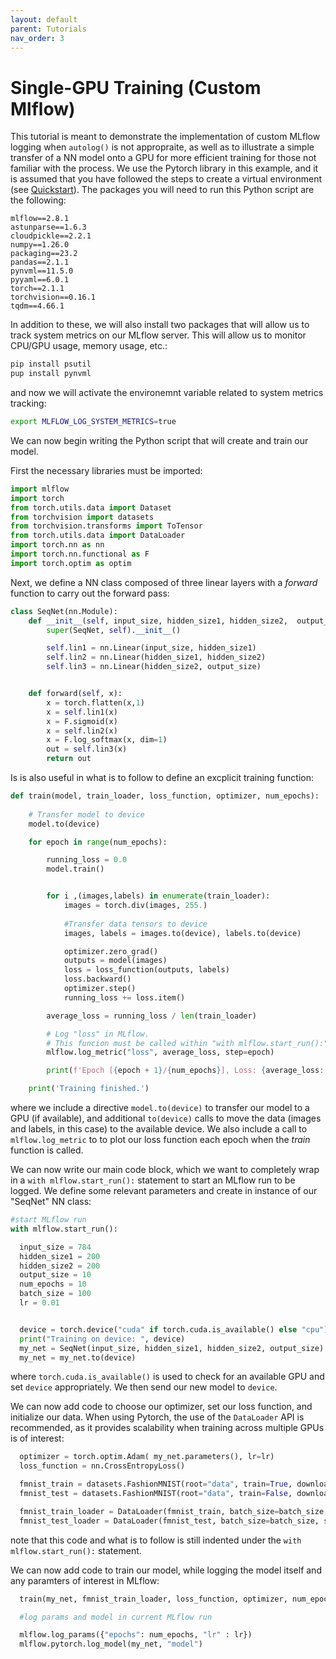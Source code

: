 ```yaml
---
layout: default
parent: Tutorials
nav_order: 3
---
```

Single-GPU Training (Custom Mlflow) 
============
This tutorial is meant to demonstrate the implementation of custom MLflow logging when `autolog()` is not appropraite, as well as to illustrate a simple transfer of a NN model onto a GPU for more efficient training for those not familiar with the process. We use the Pytorch library in this example, and it is assumed that you have followed the steps to create a virtual environment (see [Quickstart](https://docs.mltf.vu/quickstart.html)). The packages you will need to run this Python script are the following:
``` 
mlflow==2.8.1
astunparse==1.6.3
cloudpickle==2.2.1
numpy==1.26.0
packaging==23.2
pandas==2.1.1
pynvml==11.5.0
pyyaml==6.0.1
torch==2.1.1
torchvision==0.16.1
tqdm==4.66.1
```
In addition to these, we will also install two packages that will allow us to track system metrics on our MLflow server. This will allow us to monitor CPU/GPU usage, memory usage, etc.:
```bash
pip install psutil
pup install pynvml
```
and now we will activate the environemnt variable related to system metrics tracking:
```bash
export MLFLOW_LOG_SYSTEM_METRICS=true
```

We can now begin writing the Python script that will create and train our model.

First the necessary libraries must be imported:
```python
import mlflow
import torch
from torch.utils.data import Dataset
from torchvision import datasets
from torchvision.transforms import ToTensor
from torch.utils.data import DataLoader
import torch.nn as nn
import torch.nn.functional as F
import torch.optim as optim
```

Next, we define a NN class composed of three linear layers with a _forward_ function to carry out the forward pass:
```python
class SeqNet(nn.Module):
    def __init__(self, input_size, hidden_size1, hidden_size2,  output_size):
        super(SeqNet, self).__init__()

        self.lin1 = nn.Linear(input_size, hidden_size1)
        self.lin2 = nn.Linear(hidden_size1, hidden_size2)
        self.lin3 = nn.Linear(hidden_size2, output_size)


    def forward(self, x):
        x = torch.flatten(x,1)
        x = self.lin1(x)
        x = F.sigmoid(x)
        x = self.lin2(x)
        x = F.log_softmax(x, dim=1)
        out = self.lin3(x)
        return out

```

Is is also useful in what is to follow to define an excplicit training function:
```python
def train(model, train_loader, loss_function, optimizer, num_epochs):
    
    # Transfer model to device
    model.to(device)

    for epoch in range(num_epochs):

        running_loss = 0.0
        model.train()


        for i ,(images,labels) in enumerate(train_loader):
            images = torch.div(images, 255.)
    
            #Transfer data tensors to device
            images, labels = images.to(device), labels.to(device)

            optimizer.zero_grad()
            outputs = model(images)
            loss = loss_function(outputs, labels)
            loss.backward()
            optimizer.step()
            running_loss += loss.item()

        average_loss = running_loss / len(train_loader)

        # Log "loss" in MLflow. 
        # This funcion must be called within "with mlflow.start_run():" in main code
        mlflow.log_metric("loss", average_loss, step=epoch)

        print(f'Epoch [{epoch + 1}/{num_epochs}], Loss: {average_loss:.4f}')

    print('Training finished.')
```
where we include a directive `model.to(device)` to transfer our model to a GPU (if available), and additional `to(device)` calls to move the data (images and labels, in this case) to the available device. We also include a call to `mlflow.log_metric` to to plot our loss function each epoch when the _train_ function is called.

We can now write our main code block, which we want to completely wrap in a `with mlflow.start_run():` statement to start an MLflow run to be logged. We define some relevant parameters and create in instance of our "SeqNet" NN class:
```python
#start MLflow run
with mlflow.start_run():

  input_size = 784
  hidden_size1 = 200
  hidden_size2 = 200
  output_size = 10
  num_epochs = 10
  batch_size = 100
  lr = 0.01


  device = torch.device("cuda" if torch.cuda.is_available() else "cpu")
  print("Training on device: ", device)
  my_net = SeqNet(input_size, hidden_size1, hidden_size2, output_size)
  my_net = my_net.to(device)
```
where `torch.cuda.is_available()` is used to check for an available GPU and set `device` appropriately. We then send our new model to `device`. 

We can now add code to choose our optimizer, set our loss function, and initialize our data. When using Pytorch, the use of the `DataLoader` API is recommended, as it provides scalability when training across multiple GPUs is of interest:
```python
  optimizer = torch.optim.Adam( my_net.parameters(), lr=lr)
  loss_function = nn.CrossEntropyLoss()

  fmnist_train = datasets.FashionMNIST(root="data", train=True, download=True, transform=ToTensor())
  fmnist_test = datasets.FashionMNIST(root="data", train=False, download=True, transform=ToTensor())

  fmnist_train_loader = DataLoader(fmnist_train, batch_size=batch_size, shuffle=True)
  fmnist_test_loader = DataLoader(fmnist_test, batch_size=batch_size, shuffle=True)
```
note that this code and what is to follow is still indented under the `with mlflow.start_run():` statement.

We can now add code to train our model, while logging the model itself and any paramters of interest in MLflow:
```python
  train(my_net, fmnist_train_loader, loss_function, optimizer, num_epochs)

  #log params and model in current MLflow run

  mlflow.log_params({"epochs": num_epochs, "lr" : lr})
  mlflow.pytorch.log_model(my_net, "model")
``` 
